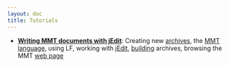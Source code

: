 ```yaml
---
layout: doc
title: Tutorials
---
```



* **[Writing MMT documents with jEdit](jedit/)**: Creating new [archives](../applications/archives.html), the [MMT language](../language), using LF, working with [jEdit](../applications/jedit.html), [building](../applications/building.html) archives, browsing the MMT [web page](applications/server.html)
